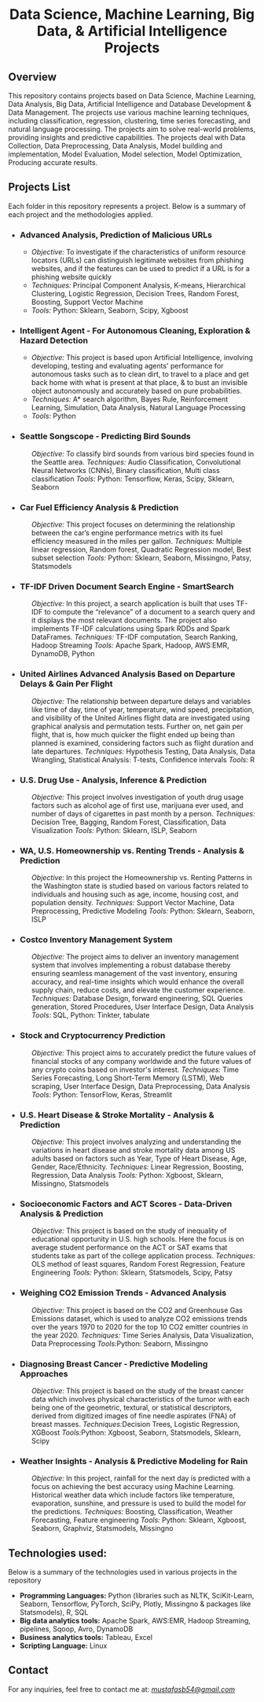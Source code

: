 <h1 align="center">Data Science, Machine Learning, Big Data, & Artificial Intelligence Projects </h1>

## Overview

<p>This repository contains projects based on Data Science, Machine Learning, Data Analysis, Big Data, Artificial Intelligence and Database Development & Data Management. The projects use various machine learning techniques, including classification, regression, clustering, time series forecasting, and natural language processing. The projects aim to solve real-world problems, providing insights and predictive capabilities. The projects deal with Data Collection, Data Preprocessing, Data Analysis, Model building and implementation, Model Evaluation, Model selection, Model Optimization, Producing accurate results.</p>


## Projects List
<p>Each folder in this repository represents a project. Below is a summary of each project and the methodologies applied.</p>

<ul>
<p>
<li><h3>Advanced Analysis, Prediction of Malicious URLs</h3></li>
<ul>
<li><i>Objective:</i> To investigate if the characteristics of uniform resource locators (URLs) can distinguish legitimate websites from phishing websites, and if the features can be used to predict if a URL is for a phishing website quickly </li>
<li><i>Techniques:</i> Principal Component Analysis, K-means, Hierarchical Clustering, Logistic Regression, Decision Trees, Random Forest, Boosting, Support Vector Machine</li>
<li><i>Tools:</i> Python: Sklearn, Seaborn, Scipy, Xgboost</li>
</ul>
</p>

<p>
<li><h3>Intelligent Agent - For Autonomous Cleaning, Exploration & Hazard Detection</h3></li>
<ul>
<li><i>Objective:</i> This project is based upon Artificial Intelligence, involving developing, testing and evaluating agents' performance for autonomous tasks such as to clean dirt,  to travel to a place and get back home with what is present at that place, & to bust an invisible object autonomously and accurately based on pure probabilities.</i>
<li><i>Techniques:</i> A* search algorithm, Bayes Rule, Reinforcement Learning, Simulation, Data Analysis, Natural Language Processing</i>
<li><i>Tools:</i> Python</i>
</ul>
</p>

<p>
<li><h3>Seattle Songscope - Predicting Bird Sounds</h3></li>
<ul>
<i>Objective:</i> To classify bird sounds from various bird species found in the Seattle area.
<i>Techniques:</i> Audio Classification, Convolutional Neural Networks (CNNs), Binary classification, Multi class classification
<i>Tools:</i> Python: Tensorflow, Keras, Scipy, Sklearn, Seaborn
</ul>
</p>

<p>
<li><h3>Car Fuel Efficiency Analysis & Prediction</h3></li>
<ul>
<i>Objective:</i> This project focuses on determining the relationship between the car’s engine performance metrics with its fuel efficiency measured in the miles per gallon. 
<i>Techniques:</i> Multiple linear regression, Random forest, Quadratic Regression model, Best subset selection
<i>Tools:</i> Python: Sklearn, Seaborn, Missingno, Patsy, Statsmodels
</ul>
</p>

<p>
<li><h3>TF-IDF Driven Document Search Engine - SmartSearch</h3></li>
<ul>
<i>Objective:</i> In this project, a search application is built that uses TF-IDF to compute the “relevance” of a document to a search query and it displays the most relevant documents. The project also implements TF-IDF calculations using Spark RDDs and Spark DataFrames. 
<i>Techniques:</i> TF-IDF computation, Search Ranking, Hadoop Streaming
<i>Tools:</i> Apache Spark, Hadoop, AWS:EMR, DynamoDB, Python
</ul>
</p>

<p>
<li><h3>United Airlines Advanced Analysis Based on Departure Delays & Gain Per Flight</h3></li>
<ul>
<i>Objective:</i> The relationship between departure delays and variables like time of day, time of year, temperature, wind speed, precipitation, and visibility of the United Airlines flight data are investigated using graphical analysis and permutation tests. Further on, net gain per flight, that is, how much quicker the flight ended up being than planned is examined, considering factors such as flight duration and late departures. 
<i>Techniques:</i> Hypothesis Testing, Data Analysis, Data Wrangling,  Statistical Analysis: T-tests, Confidence intervals
<i>Tools:</i> R
</ul>
</p>

<p>
<li><h3>U.S. Drug Use - Analysis, Inference & Prediction</h3></li>
<ul>
<i>Objective:</i> This project involves investigation of youth drug usage factors such as alcohol age of first use, marijuana ever used, and number of days of cigarettes in past month by a person. 
<i>Techniques:</i> Decision Tree, Bagging, Random Forest, Classification, Data Visualization
<i>Tools:</i> Python: Sklearn, ISLP, Seaborn
</ul>
</p>

<p>
<li><h3>WA, U.S. Homeownership vs. Renting Trends - Analysis & Prediction</h3></li>
<ul>
<i>Objective:</i> In this project the Homeownership vs. Renting Patterns in the Washington state is studied based on various factors related to individuals and housing such as age, income, housing cost, and population density.
<i>Techniques:</i> Support Vector Machine, Data Preprocessing, Predictive Modeling
<i>Tools:</i> Python: Sklearn, Seaborn, ISLP
</ul>
</p>

<p>
<li><h3>Costco Inventory Management System</h3></li>
<ul>
<i>Objective:</i> The project aims to deliver an inventory management system that involves implementing a robust database thereby ensuring seamless management of the vast inventory, ensuring accuracy, and real-time insights which would enhance the overall supply chain, reduce costs, and elevate the customer experience. 
<i>Techniques:</i> Database Design, forward engineering, SQL Queries generation, Stored Procedures, User Interface Design, Data Analysis
<i>Tools:</i> SQL, Python: Tinkter, tabulate 
</ul>
</p>

<p>
<li><h3>Stock and Cryptocurrency Prediction</h3></li>
<ul>
<i>Objective:</i> This project aims to accurately predict the future values of financial stocks of any company worldwide and the future values of any crypto coins based on investor's interest.
<i>Techniques:</i> Time Series Forecasting, Long Short-Term Memory (LSTM), Web scraping, User Interface Design, Data Preprocessing, Data Analysis
<i>Tools:</i> Python: TensorFlow, Keras, Streamlit
</ul>
</p>

<p>
<li><h3>U.S. Heart Disease & Stroke Mortality - Analysis & Prediction</h3></li>
<ul>
<i>Objective:</i> This project involves analyzing and understanding the variations in heart disease and stroke mortality data among US adults based on factors such as Year, Type of Heart Disease, Age, Gender, Race/Ethnicity. 
<i>Techniques:</i> Linear Regression, Boosting, Regression, Data Analysis
<i>Tools:</i> Python: Xgboost, Sklearn, Missingno, Statsmodels
</ul>
</p>

<p>
<li><h3>Socioeconomic Factors and ACT Scores - Data-Driven Analysis & Prediction</h3></li>
<ul>
<i>Objective:</i> This project is based on the study of inequality of educational opportunity in U.S. high schools. Here the focus is on average student performance on the ACT or SAT exams that students take as part of the college application process. 
<i>Techniques:</i> OLS method of least squares, Random Forest Regression, Feature Engineering
<i>Tools:</i> Python: Sklearn, Statsmodels, Scipy, Patsy
</ul>
</p>

<p>
<li><h3>Weighing CO2 Emission Trends - Advanced Analysis</h3></li>
<ul>
<i>Objective:</i> This project is based on the CO2 and Greenhouse Gas Emissions dataset, which is used to analyze CO2 emissions trends over the years 1970 to 2020 for the top 10 CO2 emitter countries in the year 2020. 
<i>Techniques:</i> Time Series Analysis, Data Visualization, Data Preprocessing
<i>Tools:</i>Python: Seaborn, Missingno 
</ul>
</p>

<p>
<li><h3>Diagnosing Breast Cancer - Predictive Modeling Approaches</h3></li>
<ul>
<i>Objective:</i> This project is based on the study of the breast cancer data which involves physical characteristics of the tumor with each being one of the geometric, textural, or statistical descriptors, derived from digitized images of fine needle aspirates (FNA) of breast masses. 
<i>Techniques:</i>Decision Trees, Logistic Regression, XGBoost
<i>Tools:</i>Python: Xgboost, Seaborn, Statsmodels, Sklearn, Scipy
</ul>
</p>

<p>
<li><h3>Weather Insights - Analysis & Predictive Modeling for Rain</h3></li>
<ul>
<i>Objective:</i> In this project, rainfall for the next day is predicted with a focus on achieving the best accuracy using Machine Learning. Historical weather data which include factors like temperature, evaporation, sunshine, and pressure is used to build the model for the predictions.
<i>Techniques:</i> Boosting, Classification, Weather Forecasting, Feature engineering
<i>Tools:</i> Python: Sklearn, Xgboost, Seaborn, Graphviz, Statsmodels, Missingno 

</ul>
</p>
</ul>

## Technologies used:
<p> Below is a summary of the technologies used in various projects in the repository</p>
<ul>
<li><b>Programming Languages:</b> Python (libraries such as NLTK, SciKit-Learn, Seaborn, Tensorflow, PyTorch, SciPy, Plotly, Missingno & packages like Statsmodels), R, SQL</li>
<li><b>Big data analytics tools:</b> Apache Spark, AWS:EMR, Hadoop Streaming, pipelines, Sqoop, Avro, DynamoDB</li>
<li><b>Business analytics tools:</b> Tableau, Excel</li>
<li><b>Scripting Language:</b> Linux </li>
</ul>

## Contact
For any inquiries, feel free to contact me at: <i>mustafasb54@gmail.com</i>
